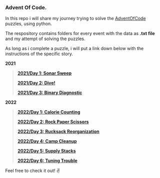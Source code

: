 ### Advent Of Code.
In this repo i will share my journey trying to solve the [AdventOfCode](https://adventofcode.com/) puzzles, using python.

The respository contains folders for every event with the data as **.txt file** and my attempt of solving the puzzles. 

As long as i complete a puzzle, i will put a link down below with the instructions of the specific story.

**2021**

> [**2021/Day 1: Sonar Sweep**](https://adventofcode.com/2021/day/1)
> 
> [**2021/Day 2: Dive!**](https://adventofcode.com/2021/day/2)
> 
> [**2021/Day 3: Binary Diagnostic**](https://adventofcode.com/2021/day/3)

**2022**

> [**2022/Day 1: Calorie Counting**](https://adventofcode.com/2022/day/1)
> 
> [**2022/Day 2: Rock Paper Scissors**](https://adventofcode.com/2022/day/2)
> 
> [**2022/Day 3: Rucksack Reorganization**](https://adventofcode.com/2022/day/3)
>
> [**2022/Day 4: Camp Cleanup**](https://adventofcode.com/2022/day/4)
>
> [**2022/Day 5: Supply Stacks**](https://adventofcode.com/2022/day/5)
>
> [**2022/Day 6: Tuning Trouble**](https://adventofcode.com/2022/day/6)

Feel free to check it out! :v:	
